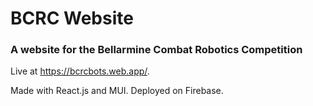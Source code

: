# BCRC Website
### A website for the Bellarmine Combat Robotics Competition

Live at https://bcrcbots.web.app/.

Made with React.js and MUI. Deployed on Firebase.
